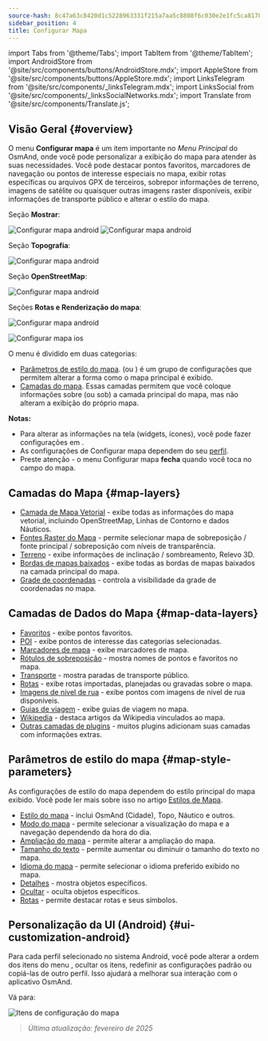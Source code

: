 ```yaml
---
source-hash: 8c47a63c8420d1c5228963331f215a7aa5c8808f6c030e2e1fc5ca817821edbb
sidebar_position: 4
title: Configurar Mapa
---
```

import Tabs from '@theme/Tabs';
import TabItem from '@theme/TabItem';
import AndroidStore from '@site/src/components/buttons/AndroidStore.mdx';
import AppleStore from '@site/src/components/buttons/AppleStore.mdx';
import LinksTelegram from '@site/src/components/_linksTelegram.mdx';
import LinksSocial from '@site/src/components/_linksSocialNetworks.mdx';
import Translate from '@site/src/components/Translate.js';

## Visão Geral {#overview}

O menu **Configurar mapa** é um item importante no *Menu Principal* do OsmAnd, onde você pode personalizar a exibição do mapa para atender às suas necessidades. Você pode destacar pontos favoritos, marcadores de navegação ou pontos de interesse especiais no mapa, exibir rotas específicas ou arquivos GPX de terceiros, sobrepor informações de terreno, imagens de satélite ou quaisquer outras imagens raster disponíveis, exibir informações de transporte público e alterar o estilo do mapa.

<Tabs groupId="operating-systems" queryString="current-os">

<TabItem value="android" label="Android">

Seção **Mostrar**:

![Configurar mapa android](@site/static/img/map/configure_map_show1_andr.png) ![Configurar mapa android](@site/static/img/map/configure_map_show2_andr.png)

Seção **Topografia**:

![Configurar mapa android](@site/static/img/map/configure_map_topography_andr.png)

Seção **OpenStreetMap**:

![Configurar mapa android](@site/static/img/map/configure_map_osm_andr.png)

Seções **Rotas e Renderização do mapa**:

![Configurar mapa android](@site/static/img/map/configure_map_routes&Map_rendering_andr.png)

</TabItem>

<TabItem value="ios" label="iOS">

![Configurar mapa ios](@site/static/img/map/configure-map-ios.png)

</TabItem>

</Tabs>

O menu **<Translate android="true" ids="configure_map"/>** é dividido em duas categorias:

- [Parâmetros de estilo do mapa](#map-style-parameters). **<Translate android="true" ids="map_widget_map_rendering"/>** (ou **<Translate ios="true" ids="map_widget_renderer"/>**) é um grupo de configurações que permitem alterar a forma como o mapa principal é exibido.
- [Camadas do mapa](#map-layers). Essas camadas permitem que você coloque informações sobre (ou sob) a camada principal do mapa, mas não alteram a exibição do próprio mapa.

**Notas:**

- Para alterar as informações na tela (widgets, ícones), você pode fazer configurações em [<Translate android="true" ids="layer_map_appearance"/>](../widgets/index.md).
- As configurações de Configurar mapa dependem do seu [perfil](../personal/profiles.md).
- Preste atenção - o menu Configurar mapa **fecha** quando você toca no campo do mapa.

## Camadas do Mapa {#map-layers}

- [Camada de Mapa Vetorial](../map/vector-maps.md) - exibe todas as informações do mapa vetorial, incluindo OpenStreetMap, Linhas de Contorno e dados Náuticos.
- [Fontes Raster do Mapa](../map/raster-maps.md#select-raster-maps) - permite selecionar mapa de sobreposição / fonte principal / sobreposição com níveis de transparência.
- [Terreno](../plugins/topography.md#hillshade-slope-and-altitude-layers) - exibe informações de inclinação / sombreamento, Relevo 3D.
- [Bordas de mapas baixados](../map/vector-maps.md#show-borders) - exibe todas as bordas de mapas baixados na camada principal do mapa.
- [Grade de coordenadas](../map/vector-maps.md#coordinates-grid) - controla a visibilidade da grade de coordenadas no mapa.

## Camadas de Dados do Mapa {#map-data-layers}

- [Favoritos](../map/point-layers-on-map.md) - exibe pontos favoritos.
- [POI](../map/point-layers-on-map.md) - exibe pontos de interesse das categorias selecionadas.
- [Marcadores de mapa](../map/point-layers-on-map.md) - exibe marcadores de mapa.
- [Rótulos de sobreposição](../map/point-layers-on-map.md) - mostra nomes de pontos e favoritos no mapa.
- [Transporte](../map/vector-maps.md#transport) - mostra paradas de transporte público.
- [Rotas](../map/tracks/index.md) - exibe rotas importadas, planejadas ou gravadas sobre o mapa.
- [Imagens de nível de rua](../plugins/mapillary.md#map-layer) - exibe pontos com imagens de nível de rua disponíveis.
- [Guias de viagem](../plan-route/travel-guides.md) - exibe guias de viagem no mapa.
- [Wikipedia](../plugins/wikipedia.md) - destaca artigos da Wikipedia vinculados ao mapa.
- [Outras camadas de plugins](../plugins/index.md#configure-plugin) - muitos plugins adicionam suas camadas com informações extras.

## Parâmetros de estilo do mapa {#map-style-parameters}

As configurações de estilo do mapa dependem do estilo principal do mapa exibido. Você pode ler mais sobre isso no artigo [Estilos de Mapa](../map/vector-maps).

- [Estilo do mapa](../map/vector-maps.md#default-map-styles) - inclui OsmAnd (Cidade), Topo, Náutico e outros.
- [Modo do mapa](../map/vector-maps.md#map-mode) - permite selecionar a visualização do mapa e a navegação dependendo da hora do dia.
- [Ampliação do mapa](../map/vector-maps.md#map-magnifier) - permite alterar a ampliação do mapa.
- [Tamanho do texto](../map/vector-maps.md#text-size) - permite aumentar ou diminuir o tamanho do texto no mapa.
- [Idioma do mapa](../map/vector-maps.md#map-language) - permite selecionar o idioma preferido exibido no mapa.
- [Detalhes](../map/vector-maps.md#details) - mostra objetos específicos.
- [Ocultar](../map/vector-maps.md#hide) - oculta objetos específicos.
- [Rotas](../map/vector-maps.md#routes) - permite destacar rotas e seus símbolos.

## Personalização da UI (Android) {#ui-customization-android}

Para cada perfil selecionado no sistema Android, você pode alterar a ordem dos itens do menu <Translate android="true" ids="configure_map"/>, ocultar os itens, redefinir as configurações padrão ou copiá-las de outro perfil. Isso ajudará a melhorar sua interação com o aplicativo OsmAnd.

Vá para: *<Translate android="true" ids="shared_string_menu,configure_profile,ui_customization,configure_map"/>*

![Itens de configuração do mapa](@site/static/img/settings/configure-screen-ui-customization.png)

> *Última atualização: fevereiro de 2025*